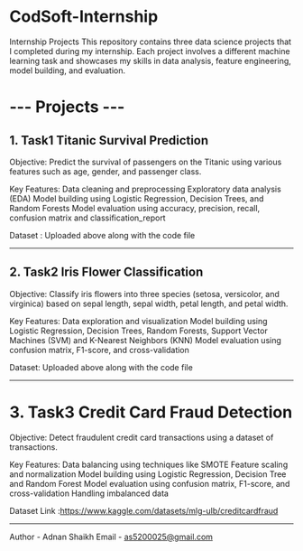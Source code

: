 # CodSoft-Internship

Internship Projects
This repository contains three data science projects that I completed during my internship. Each project involves a different machine learning task and showcases my skills in data analysis, feature engineering, model building, and evaluation.

# --- Projects ---

## 1. Task1 Titanic Survival Prediction

Objective:
Predict the survival of passengers on the Titanic using various features such as age, gender, and passenger class.

Key Features:
Data cleaning and preprocessing
Exploratory data analysis (EDA)
Model building using Logistic Regression, Decision Trees, and Random Forests
Model evaluation using accuracy, precision, recall, confusion matrix and classification_report


Dataset :
Uploaded above along with the code file

--------------------------------------------------------------------------------------------------------------------------------------------

## 2. Task2 Iris Flower Classification

Objective:
Classify iris flowers into three species (setosa, versicolor, and virginica) based on sepal length, sepal width, petal length, and petal width.

Key Features:
Data exploration and visualization
Model building using Logistic Regression, Decision Trees, Random Forests, Support Vector Machines (SVM) and K-Nearest Neighbors (KNN)
Model evaluation using confusion matrix, F1-score, and cross-validation

Dataset:
Uploaded above along with the code file

-------------------------------------------------------------------------------------------------------------------------------------------

# 3. Task3 Credit Card Fraud Detection

Objective:
Detect fraudulent credit card transactions using a dataset of transactions.

Key Features:
Data balancing using techniques like SMOTE
Feature scaling and normalization
Model building using Logistic Regression, Decision Tree and Random Forest
Model evaluation using confusion matrix, F1-score, and cross-validation
Handling imbalanced data

Dataset Link :https://www.kaggle.com/datasets/mlg-ulb/creditcardfraud

--------------------------------------------------------------------------------------------------------------------------------------------

Author - Adnan Shaikh
Email - as5200025@gmail.com
